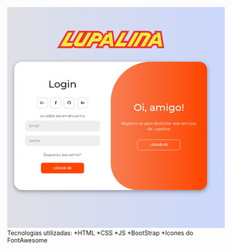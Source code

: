 <img src="./Screenshot_20240801-192034.png" />
Tecnologias utilizadas: 
*HTML
*CSS
*JS
*BootStrap
*Icones do FontAwesome

